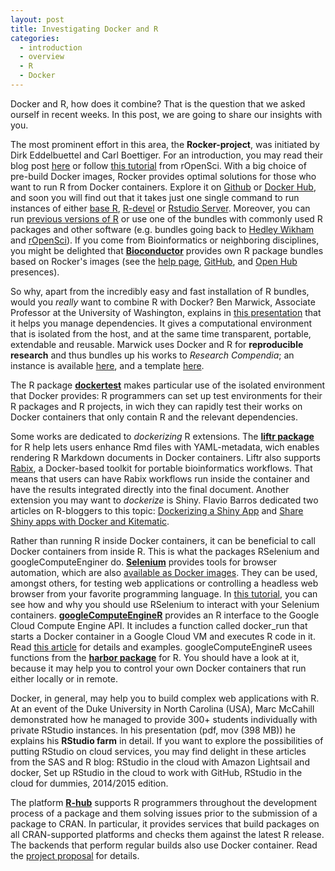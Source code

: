 ```yaml
---
layout: post
title: Investigating Docker and R
categories:
  - introduction
  - overview
  - R
  - Docker
---
```


Docker and R, how does it combine? That is the question that we asked ourself in recent weeks. In this post, we are going to share our insights with you.

The most prominent effort in this area, the **Rocker-project**, was initiated by Dirk Eddelbuettel and Carl Boettiger. For an introduction, you may read their blog post [here](http://dirk.eddelbuettel.com/blog/2014/10/23/) or follow [this tutorial](http://ropenscilabs.github.io/r-docker-tutorial/) from rOpenSci. With a big choice of pre-build Docker images, Rocker provides optimal solutions for those who want to run R from Docker containers. Explore it on [Github](https://github.com/rocker-org/) or [Docker Hub](https://hub.docker.com/u/rocker/), and soon you will find out that it takes just one single command to run instances of either [base R](https://hub.docker.com/r/rocker/r-base/), [R-devel](https://hub.docker.com/r/rocker/r-devel/) or [Rstudio Server](https://hub.docker.com/r/rocker/rstudio/). Moreover, you can run [previous versions of R](https://hub.docker.com/r/rocker/r-versioned/) or use one of the bundles with commonly used R packages and other software (e.g. bundles going back to [Hedley Wikham](https://hub.docker.com/r/rocker/hadleyverse/) and [rOpenSci](https://hub.docker.com/r/rocker/ropensci/)).
If you come from Bioinformatics or neighboring disciplines, you might be delighted that [**Bioconductor**](http://bioconductor.org/) provides own R package bundles based on Rocker's images (see the [help page](http://bioconductor.org/help/docker/), [GitHub](https://github.com/Bioconductor/bioc_docker), and [Open Hub](https://hub.docker.com/u/bioconductor/) presences).

So why, apart from the incredibly easy and fast installation of R bundles, would you *really* want to combine R with Docker? Ben Marwick, Associate Professor at the University of Washington, explains in [this presentation](https://benmarwick.github.io/UW-eScience-docker-for-reproducible-research/) that it helps you manage dependencies. It gives a computational environment that is isolated from the host, and at the same time transparent, portable, extendable and reusable. Marwick uses Docker and R for **reproducible research** and thus bundles up his works to *Research Compendia*; an instance is available [here](https://github.com/benmarwick/1989-excavation-report-Madjebebe), and a template [here](https://github.com/benmarwick/researchcompendium).

The R package [**dockertest**](https://github.com/traitecoevo/dockertest) makes particular use of the isolated environment that Docker provides: R programmers can set up test environments for their R packages and R projects, in wich they can rapidly test their works on Docker containers that only contain R and the relevant dependencies.

Some works are dedicated to *dockerizing* R extensions. The [**liftr package**](http://liftr.me/) for R help lets users enhance Rmd files with YAML-metadata, wich enables rendering R Markdown documents in Docker containers. Liftr also supports  [Rabix](https://www.rabix.org/), a Docker-based toolkit for portable bioinformatics workflows. That means that users can have Rabix workflows run inside the container and have the results integrated directly into the final document. Another extension you may want to *dockerize* is Shiny. Flavio Barros dedicated two articles on R-bloggers to this topic: [Dockerizing a Shiny App](https://www.r-bloggers.com/dockerizing-a-shiny-app/) and [Share Shiny apps with Docker and Kitematic](https://www.r-bloggers.com/share-your-shiny-apps-with-docker-and-kitematic/).

Rather than running R inside Docker containers, it can be beneficial to call Docker containers from inside R. This is what the packages RSelenium and googleComputeEnginer do. [**Selenium**](http://www.seleniumhq.org/) provides tools for browser automation, which are also [available as Docker images](https://hub.docker.com/u/selenium/). They can be used, amongst others, for testing web applications or controlling a headless web browser from your favorite programming language. In [this tutorial](https://rpubs.com/johndharrison/RSelenium-Docker), you can see how and why you should use RSelenium to interact with your Selenium containers.
[**googleComputeEngineR**](https://cloudyr.github.io/googleComputeEngineR/) provides an R interface to the Google Cloud Compute Engine API. It includes a function called docker_run that starts a Docker container in a Google Cloud VM and executes R code in it. Read [this article](https://cloudyr.github.io/googleComputeEngineR/articles/docker-ssh-futures.html) for details and examples. googleComputeEngineR usees functions from the [**harbor package**](https://github.com/wch/harbor/) for R. You should have a look at it, because it may help you to control your own Docker containers that run either locally or in remote.

Docker, in general, may help you to build complex web applications with R. At an event of the Duke University in North Carolina (USA), Marc McCahill demonstrated how he managed to provide 300+ students individually with private RStudio instances. In his presentation (pdf, mov (398 MB)) he explains his **RStudio farm** in detail. If you want to explore the possibilities of putting RStudio on cloud services, you may find delight in these articles from the SAS and R blog: RStudio in the cloud with Amazon Lightsail and docker, Set up RStudio in the cloud to work with GitHub, RStudio in the cloud for dummies, 2014/2015 edition.

The platform [**R-hub**](https://github.com/r-hub) supports R programmers throughout the development process of a package and them solving issues prior to the submission of a package to CRAN. In particular, it provides services that build packages on all CRAN-supported platforms and checks them against the latest R release. The backends that perform regular builds also use Docker container. Read the [project proposal](https://github.com/r-hub/proposal) for details.



